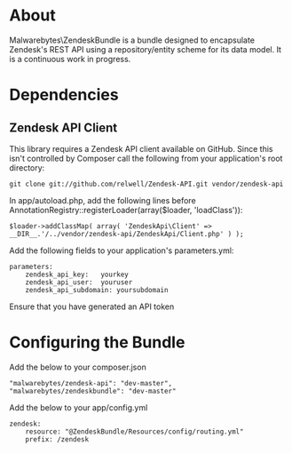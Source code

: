 About
==============
Malwarebytes\ZendeskBundle is a bundle designed to encapsulate Zendesk's REST API using 
a repository/entity scheme for its data model. It is a continuous work in progress.


Dependencies
================
Zendesk API Client
----------------
This library requires a Zendesk API client available on GitHub.
Since this isn't controlled by Composer call the following from your application's root directory:
 
    git clone git://github.com/relwell/Zendesk-API.git vendor/zendesk-api

In app/autoload.php, add the following lines before AnnotationRegistry::registerLoader(array($loader, 'loadClass')):

    $loader->addClassMap( array( 'ZendeskApi\Client' =>  __DIR__.'/../vendor/zendesk-api/ZendeskApi/Client.php' ) );

Add the following fields to your application's parameters.yml:

    parameters:
        zendesk_api_key:   yourkey
        zendesk_api_user:  youruser
        zendesk_api_subdomain: yoursubdomain

Ensure that you have generated an API token


Configuring the Bundle
================

Add the below to your composer.json

 
    "malwarebytes/zendesk-api": "dev-master",
    "malwarebytes/zendeskbundle": "dev-master"

Add the below to your app/config.yml

    zendesk:
        resource: "@ZendeskBundle/Resources/config/routing.yml"
        prefix: /zendesk

